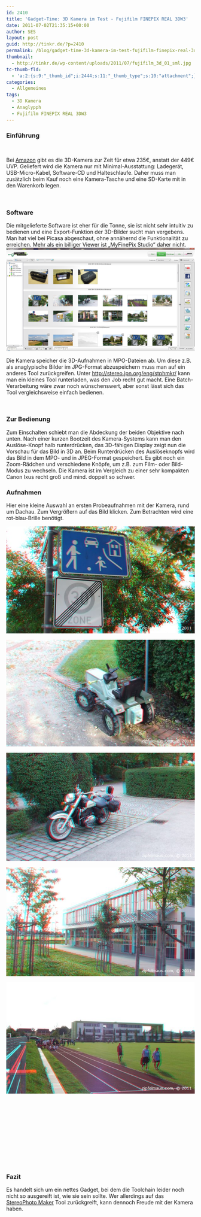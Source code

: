```yaml
---
id: 2410
title: 'Gadget-Time: 3D Kamera im Test - Fujifilm FINEPIX REAL 3DW3'
date: 2011-07-02T21:35:15+00:00
author: SES
layout: post
guid: http://tinkr.de/?p=2410
permalink: /blog/gadget-time-3d-kamera-im-test-fujifilm-finepix-real-3dw3/
thumbnail:
  - http://tinkr.de/wp-content/uploads/2011/07/fujifilm_3d_01_sml.jpg
tc-thumb-fld:
  - 'a:2:{s:9:"_thumb_id";i:2444;s:11:"_thumb_type";s:10:"attachment";}'
categories:
  - Allgemeines
tags:
  - 3D Kamera
  - Anaglypph
  - Fujifilm FINEPIX REAL 3DW3
---
```

### Einführung

<img loading="lazy" src="/assets/2011/07/fujifilm_3d_01.jpg" alt="" title="Fujifilm FINEPIX REAL 3DW3 - Kamera-Front"    srcset="/assets/2011/07/fujifilm_3d_01.jpg 606w, /assets/2011/07/fujifilm_3d_01-240x180.jpg 240w" sizes="(max-width: 606px) 100vw, 606px" />
<img loading="lazy" src="/assets/2011/07/fujifilm_3d_02.jpg" alt="" title="Fujifilm FINEPIX REAL 3DW3 - Kamera-Rückseite"    srcset="/assets/2011/07/fujifilm_3d_02.jpg 606w, /assets/2011/07/fujifilm_3d_02-240x180.jpg 240w" sizes="(max-width: 606px) 100vw, 606px" />

Bei [Amazon](http://www.amazon.de/gp/product/B003VTZ7TQ/ref=as_li_ss_tl?ie=UTF8&tag=zipfeblog-21&linkCode=as2&camp=1638&creative=19454&creativeASIN=B003VTZ7TQ)<img loading="lazy" src="http://www.assoc-amazon.de/e/ir?t=&#038;l=as2&#038;o=3&#038;a=B003VTZ7TQ"   border="0" alt="" style="border:none !important; margin:0px !important;" /> gibt es die 3D-Kamera zur Zeit für etwa 235€, anstatt der 449€ UVP. Geliefert wird die Kamera nur mit Minimal-Ausstattung: Ladegerät, USB-Micro-Kabel, Software-CD und Halteschlaufe. Daher muss man zusätzlich beim Kauf noch eine Kamera-Tasche und eine SD-Karte mit in den Warenkorb legen.

<img loading="lazy" src="/assets/2011/07/fujifilm_3d_00.jpg" alt="" title="Kamera-Tasche, extra zu erwerben"    srcset="/assets/2011/07/fujifilm_3d_00.jpg 606w, /assets/2011/07/fujifilm_3d_00-240x180.jpg 240w" sizes="(max-width: 606px) 100vw, 606px" />

### Software

Die mitgelieferte Software ist eher für die Tonne, sie ist nicht sehr intuitiv zu bedienen und eine Export-Funktion der 3D-Bilder sucht man vergebens. Man hat viel bei Picasa abgeschaut, ohne annähernd die Funktionalität zu erreichen. Mehr als ein billiger Viewer ist &#8222;MyFinePix Studio&#8220; daher nicht.
<img loading="lazy" src="/assets/2011/07/finepix_studio.png" alt="" title="Finepix Studio"    />

Die Kamera speicher die 3D-Aufnahmen in MPO-Dateien ab. Um diese z.B. als anaglypische Bilder im JPG-Format abzuspeichern muss man auf ein anderes Tool zurückgreifen. Unter <http://stereo.jpn.org/eng/stphmkr/> kann man ein kleines Tool runterladen, was den Job recht gut macht. Eine Batch-Verarbeitung wäre zwar noch wünschenswert, aber sonst lässt sich das Tool vergleichsweise einfach bedienen.

<img loading="lazy" src="/assets/2011/07/StereoPhotoMaker.png" alt="" title="StereoPhotoMaker"    />

### Zur Bedienung

Zum Einschalten schiebt man die Abdeckung der beiden Objektive nach unten. Nach einer kurzen Bootzeit des Kamera-Systems kann man den Auslöse-Knopf halb runterdrücken, das 3D-fähigen Display zeigt nun die Vorschau für das Bild in 3D an. Beim Runterdrücken des Auslöseknopfs wird das Bild in dem MPO- und in JPEG-Format gespeichert.
Es gibt noch ein Zoom-Rädchen und verschiedene Knöpfe, um z.B. zum Film- oder Bild-Modus zu wechseln.
Die Kamera ist im Vergleich zu einer sehr kompakten Canon Ixus recht groß und mind. doppelt so schwer.

### Aufnahmen

Hier eine kleine Auswahl an ersten Probeaufnahmen mit der Kamera, rund um Dachau. Zum Vergrößern auf das Bild klicken. Zum Betrachten wird eine rot-blau-Brille benötigt.

[<img loading="lazy" src="/assets/2011/07/fujifilm_3d_shots_sml_00.jpg" alt="" title="fujifilm_3d_shots_sml_00"    />](/assets/2011/07/fujifilm_3d_shots_00.jpg)

[<img loading="lazy" src="/assets/2011/07/fujifilm_3d_shots_sml_01.jpg" alt="" title="fujifilm_3d_shots_sml_00"    />](/assets/2011/07/fujifilm_3d_shots_01.jpg)

[<img loading="lazy" src="/assets/2011/07/fujifilm_3d_shots_sml_02.jpg" alt="" title="fujifilm_3d_shots_sml_00"    />](/assets/2011/07/fujifilm_3d_shots_02.jpg)

[<img loading="lazy" src="/assets/2011/07/fujifilm_3d_shots_sml_03.jpg" alt="" title="fujifilm_3d_shots_sml_00"    />](/assets/2011/07/fujifilm_3d_shots_03.jpg)

[<img loading="lazy" src="/assets/2011/07/fujifilm_3d_shots_sml_04.jpg" alt="" title="fujifilm_3d_shots_sml_00"    />](/assets/2011/07/fujifilm_3d_shots_04.jpg)

[<img loading="lazy" src="/assets/2011/07/fujifilm_3d_shots_sml_05.jpg" alt="" title="fujifilm_3d_shots_sml_00"    />](/assets/2011/07/fujifilm_3d_shots_05.jpg)

[<img loading="lazy" src="/assets/2011/07/fujifilm_3d_shots_sml_06.jpg" alt="" title="fujifilm_3d_shots_sml_00"    />](/assets/2011/07/fujifilm_3d_shots_06.jpg)

[<img loading="lazy" src="/assets/2011/07/fujifilm_3d_shots_sml_07.jpg" alt="" title="fujifilm_3d_shots_sml_00"    />](/assets/2011/07/fujifilm_3d_shots_07.jpg)

[<img loading="lazy" src="/assets/2011/07/fujifilm_3d_shots_sml_08.jpg" alt="" title="fujifilm_3d_shots_sml_00"    />](/assets/2011/07/fujifilm_3d_shots_08.jpg)

[<img loading="lazy" src="/assets/2011/07/fujifilm_3d_shots_sml_09.jpg" alt="" title="fujifilm_3d_shots_sml_00"    />](/assets/2011/07/fujifilm_3d_shots_09.jpg)

[<img loading="lazy" src="/assets/2011/07/fujifilm_3d_shots_sml_10.jpg" alt="" title="fujifilm_3d_shots_sml_00"    />](/assets/2011/07/fujifilm_3d_shots_10.jpg)

### Fazit

Es handelt sich um ein nettes Gadget, bei dem die Toolchain leider noch nicht so ausgereift ist, wie sie sein sollte. Wer allerdings auf das [StereoPhoto Maker](http://stereo.jpn.org/eng/stphmkr/) Tool zurückgreift, kann dennoch Freude mit der Kamera haben.
